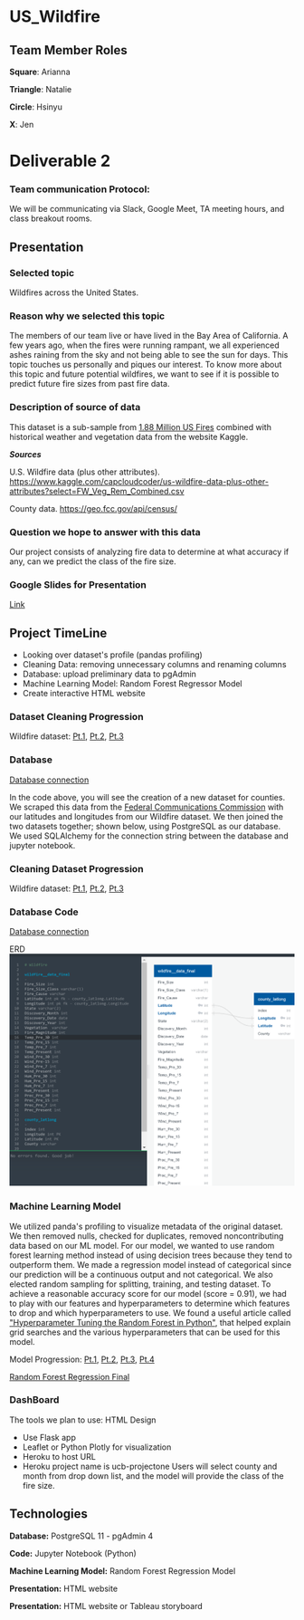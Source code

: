 # US_Wildfire

## Team Member Roles
**Square**: Arianna

**Triangle**: Natalie

**Circle**: Hsinyu

**X**: Jen

# Deliverable 2

### Team communication Protocol:
We will be communicating via Slack, Google Meet, TA meeting hours, and class breakout rooms.

## Presentation 
### Selected topic
Wildfires across the United States. 

### Reason why we selected this topic
The members of our team live or have lived in the Bay Area of California. A few years ago, when the fires were running rampant, we all experienced ashes raining from the sky and not being able to see the sun for days. This topic touches us personally and piques our interest. To know more about this topic and future potential wildfires, we want to see if it is possible to predict future fire sizes from past fire data.

### Description of source of data
This dataset is a sub-sample from [1.88 Million US Fires]( https://www.kaggle.com/rtatman/188-million-us-wildfires) combined with historical weather and vegetation data from the website Kaggle. 

***Sources***

U.S. Wildfire data (plus other attributes). https://www.kaggle.com/capcloudcoder/us-wildfire-data-plus-other-attributes?select=FW_Veg_Rem_Combined.csv

County data. https://geo.fcc.gov/api/census/

### Question we hope to answer with this data
Our project consists of analyzing fire data to determine at what accuracy if any, can we predict the class of the fire size.

### Google Slides for Presentation
[Link]( https://docs.google.com/presentation/d/1zNJLu_Os-ALgjHbccoEGw9cjZcJPYD_3G4ZGsKlYAwc/edit#slide=id.p)

## Project TimeLine
- Looking over dataset's profile (pandas profiling)
- Cleaning Data: removing unnecessary columns and renaming columns
- Database: upload preliminary data to pgAdmin
- Machine Learning Model: Random Forest Regressor Model 
- Create interactive HTML website 


### Dataset Cleaning Progression
Wildfire dataset: [Pt.1](https://github.com/Ariannatopbjerg/US_Wildfire/blob/main/Notebooks/Wildfire_cleanup_pt1.ipynb), [Pt.2](https://github.com/Ariannatopbjerg/US_Wildfire/blob/main/Notebooks/Wildfire_cleanup_pt2.ipynb), [Pt.3](https://github.com/Ariannatopbjerg/US_Wildfire/blob/main/Notebooks/Wildfire_cleanup_pt3.ipynb)

### Database 
[Database connection](https://github.com/Ariannatopbjerg/US_Wildfire/blob/main/Notebooks/Wildfire_DB_Connect.ipynb)

In the code above, you will see the creation of a new dataset for counties. We scraped this data from the [Federal Communications Commission]( https://geo.fcc.gov/api/census/) with our latitudes and longitudes from our Wildfire dataset. We then joined the two datasets together; shown below, using PostgreSQL as our database. We used SQLAlchemy for the connection string between the database and jupyter notebook. 

### Cleaning Dataset Progression
Wildfire dataset: [Pt.1](https://github.com/Ariannatopbjerg/US_Wildfire/blob/main/Notebooks/Wildfire_cleanup_pt1.ipynb), [Pt.2](https://github.com/Ariannatopbjerg/US_Wildfire/blob/main/Notebooks/Wildfire_cleanup_pt2.ipynb), [Pt.3](https://github.com/Ariannatopbjerg/US_Wildfire/blob/main/Notebooks/Wildfire_cleanup_pt3.ipynb)

### Database Code
[Database connection](https://github.com/Ariannatopbjerg/US_Wildfire/blob/main/Notebooks/Wildfire_DB_Connect.ipynb)


ERD
![](https://github.com/Ariannatopbjerg/US_Wildfire/blob/main/images/ERD-Wildfire.png)


### Machine Learning Model 
We utilized panda's profiling to visualize metadata of the original dataset. We then removed nulls, checked for duplicates, removed noncontributing data based on our ML model. 
For our model, we wanted to use random forest learning method instead of using decision trees because they tend to outperform them. We made a regression model instead of categorical since our prediction will be a continuous output and not categorical. We also elected random sampling for splitting, training, and testing dataset.
To achieve a reasonable accuracy score for our model (score = 0.91), we had to play with our features and hyperparameters to determine which features to drop and which hyperparameters to use. We found a useful article called ["Hyperparameter Tuning the Random Forest in Python"]( https://towardsdatascience.com/hyperparameter-tuning-the-random-forest-in-python-using-scikit-learn-28d2aa77dd74), that helped explain grid searches and the various hyperparameters that can be used for this model.   

Model Progression: [Pt.1](https://github.com/Ariannatopbjerg/US_Wildfire/blob/main/Notebooks/ML_RandomForest_v1.ipynb), [Pt.2](https://github.com/Ariannatopbjerg/US_Wildfire/blob/main/Notebooks/ML_RandomForest_v2.ipynb), [Pt.3](https://github.com/Ariannatopbjerg/US_Wildfire/blob/main/Notebooks/ML_RandomForest_v3.ipynb), [Pt.4](https://github.com/Ariannatopbjerg/US_Wildfire/blob/main/Notebooks/randomforestclassifier_trial_and_error_91.ipynb)

[Random Forest Regression Final](https://github.com/Ariannatopbjerg/US_Wildfire/blob/main/Notebooks/ML_model_wildfire_segment_2.ipynb)

### DashBoard
The tools we plan to use: HTML Design
- Use Flask app
- Leaflet or Python Plotly for visualization
- Heroku to host URL
- Heroku project name is ucb-projectone
Users will select county and month from drop down list, and the model will provide the class of the fire size.

## Technologies 
**Database:** PostgreSQL 11 - pgAdmin 4

**Code:** Jupyter Notebook (Python)

**Machine Learning Model:** Random Forest Regression Model

**Presentation:** HTML website 

**Presentation:** HTML website or Tableau storyboard


